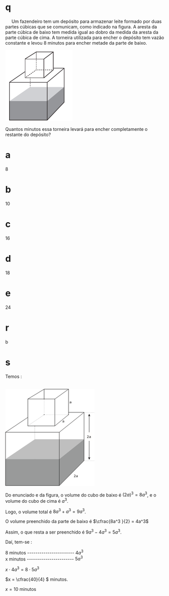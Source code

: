 # q
     Um fazendeiro tem um depósito para armazenar leite formado por duas partes cúbicas que se comunicam, como indicado na figura. A aresta da parte cúbica de baixo tem medida igual ao dobro da medida da aresta da parte cúbica de cima. A torneira utilizada para encher o depósito tem vazão constante e levou 8 minutos para encher metade da parte de baixo.

![](6ef92946-ba51-2e25-bd18-5e685d76043f.png)

Quantos minutos essa torneira levará para encher completamente o restante do depósito?

# a
8

# b
10

# c
16

# d
18

# e
24

# r
b

# s
Temos :

\
![](e1af0824-ef63-4f9f-dd44-5ae4b0494928.png)

Do enunciado e da figura, o volume do cubo de baixo é $(2a)^3 = 8a^3$, e o volume do cubo de cima é $a^3$.

Logo, o volume total é $8a^3 + a^3 = 9a^3$.

O volume preenchido da parte de baixo é $\cfrac{8a^3 }{2} = 4a^3$

Assim, o que resta a ser preenchido é $9a^3 - 4a^3 = 5a^3$.

Daí, tem-se :

8 minutos ----------------------- $4a^3$\
x minutos ----------------------- $5a^3$

$x \cdot 4a^3 = 8 \cdot 5a^3$

$x = \cfrac{40}{4} $ minutos.

$x = 10$ minutos

